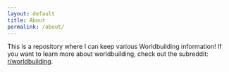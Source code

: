```yaml
---
layout: default
title: About
permalink: /about/
---
```


This is a repository where I can keep various Worldbuilding information! If you want to learn more about worldbuilding, check out the subreddit: [r/worldbuilding](https://www.reddit.com/r/worldbuilding).
